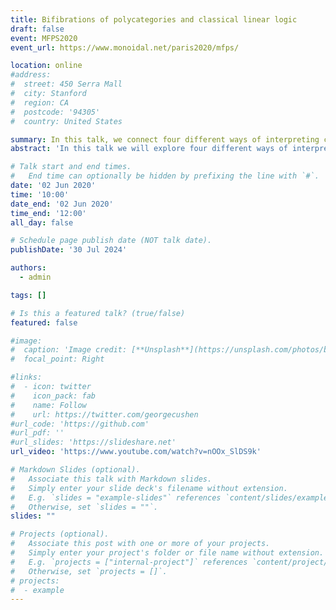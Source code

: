 ```yaml
---
title: Bifibrations of polycategories and classical linear logic
draft: false
event: MFPS2020
event_url: https://www.monoidal.net/paris2020/mfps/

location: online
#address:
#  street: 450 Serra Mall
#  city: Stanford
#  region: CA
#  postcode: '94305'
#  country: United States

summary: In this talk, we connect four different ways of interpreting classical multiplicative linear logic categorically.
abstract: 'In this talk we will explore four different ways of interpreting classical multiplicative linear logic categorically: as a *-autonomous category where the connectives are given by structures, as a *-representable polycategory where the connectives are expressed through universal properties, as a bifibred polycategory where the connectives are recovered by fibrational properties and as a Frobenius pseudomonoid internal to a polycategory where the connectives are defined by internal operations. We will relate these approaches through different correspondences. First we will see that *-representable polycategories are unbiased alternatives to the two-tensor polycategories with duals that have been introduced by Cockett and Seely and that has been proven to be equivalent to -autonomous categories. Then we will see that bifibred polycategories generalise those in the sense that a polycategory is *-representable iff it is bifibred over the terminal polycategory. Finally, we will present a polycategorical Grothendieck correspondence between bifibrations of polycategories and pseudofunctors into MAdj, the 2-polycategory of multivariable adjunctions. When restricted to bifibrations over the terminal polycategory we get back the correspondence between *-autonomous categories and Frobenius pseudomonoids in MAdj that was recently observed by Mike Shulman. If time permits we will also look at some refinements of *-autonomous categories by considering bifibred polycategories over a representable polycategory other than the terminal one.'

# Talk start and end times.
#   End time can optionally be hidden by prefixing the line with `#`.
date: '02 Jun 2020'
time: '10:00'
date_end: '02 Jun 2020'
time_end: '12:00'
all_day: false

# Schedule page publish date (NOT talk date).
publishDate: '30 Jul 2024'

authors:
  - admin

tags: []

# Is this a featured talk? (true/false)
featured: false

#image:
#  caption: 'Image credit: [**Unsplash**](https://unsplash.com/photos/bzdhc5b3Bxs)'
#  focal_point: Right

#links:
#  - icon: twitter
#    icon_pack: fab
#    name: Follow
#    url: https://twitter.com/georgecushen
#url_code: 'https://github.com'
#url_pdf: ''
#url_slides: 'https://slideshare.net'
url_video: 'https://www.youtube.com/watch?v=nOOx_SlDS9k'

# Markdown Slides (optional).
#   Associate this talk with Markdown slides.
#   Simply enter your slide deck's filename without extension.
#   E.g. `slides = "example-slides"` references `content/slides/example-slides.md`.
#   Otherwise, set `slides = ""`.
slides: ""

# Projects (optional).
#   Associate this post with one or more of your projects.
#   Simply enter your project's folder or file name without extension.
#   E.g. `projects = ["internal-project"]` references `content/project/deep-learning/index.md`.
#   Otherwise, set `projects = []`.
# projects:
#  - example
---
```

